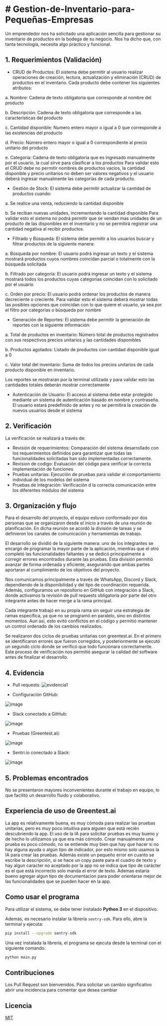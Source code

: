 # # Gestion-de-Inventario-para-Pequeñas-Empresas

Un emprendedor nos ha solicitado una aplicación sencilla para gestionar su inventario de productos en la bodega de su negocio. Nos ha dicho que, con tanta tecnología, necesita algo práctico y funcional.


## 1. Requerimientos (Validación)

- CRUD de Productos: El sistema debe permitir al usuario realizar operaciones de creación, lectura, actualización y eliminación (CRUD) de productos en el inventario. Cada producto debe contener los siguientes atributos:
  
a. Nombre: Cadena de texto obligatoria que corresponde al nombre del producto

b. Descripción: Cadena de texto obligatoria que corresponde a las características del producto

c. Cantidad disponible: Numero entero mayor o igual a 0 que corresponde a las existencias del producto

d. Precio: Número entero mayor o igual a 0 correspondiente al precio unitario del producto

e. Categoría: Cadena de texto obligatoria que es ingresado manualmente por el usuario, la cual sirve para clasificar a los productos
Para validar esto el CRUD debe no permitir nombres de productos vacíos, la             cantidad disponible y precio unitarios no deben ser valores negativos y el usuario deberá ingresar manualmente las categorías de cada producto.
- Gestión de Stock: El sistema debe permitir actualizar la cantidad de productos cuando:
  
a. Se realice una venta, reduciendo la cantidad disponible

b. Se reciban nuevas unidades, incrementando la cantidad disponible
Para validar esto el sistema no podrá permitir que se vendan mas unidades de un producto de las disponibles en el inventario y no se permitirá registrar una cantidad negativa al recibir productos.
- Filtrado y Búsqueda: El sistema debe permitir a los usuarios buscar y filtrar productos de la siguiente manera:
  
a. Búsqueda por nombre: El usuario podrá ingresar un texto y el sistema mostrará productos cuyos nombres coincidan parcial o totalmente con la búsqueda solicitada

b. Filtrado por categoría: El usuario podrá ingresar un texto y el sistema mostrará todos los productos cuyas categorías coincidan con lo solicitado por el usuario

c. Orden por precio: El usuario podrá ordenar los productos de manera decreciente o creciente.
Para validar esto el sistema deberá mostrar todas las posibles opciones que coincidan con lo que quiere el usuario, ya sea por el filtro por categorías o búsqueda por nombre
- Generación de Reportes: El sistema debe permitir la generación de reportes con la siguiente información:
  
a. Total de productos en inventario: Número total de productos registrados con sus respectivos precios unitarios y las cantidades disponibles

b. Productos agotados: Listado de productos con cantidad disponible igual a 0 

c. Valor total del inventario: Suma de todos los precios unitarios de cada producto disponible en inventario.

Los reportes se mostraran por la terminal utilizada y para validar esto las cantidades totales deberán mostrar correctamente 
- Autenticación de Usuario: El acceso al sistema debe estar protegido mediante un sistema de autenticación basado en nombre y contraseña. El usuario estará predefinido de antes y no se permitirá la creación de nuevos usuarios desde el sistema

## 2. Verificación

La verificación se realizará a través de:
- Revisión de requerimientos: Comparación del sistema desarrollado con los requerimientos definidos para garantizar que todas las funcionalidades solicitadas han sido implementadas correctamente.
- Revision de codigo: Evaluación del código para verificar la correcta implementación de funciones
- Pruebas unitarias: Ejecución de pruebas para validar el comportamiento individual de los modelos del sistema
- Pruebas de integración: Verificación d la correcta comunicación entre los diferentes módulos del sistema

## 3. Organización y flujo

Para el desarrollo del proyecto, el equipo estuvo conformado por dos personas que se organizaron desde el inicio a través de una reunión de planificación. En dicha reunión se acordó la división de tareas y se definieron los canales de comunicación y herramientas de trabajo.

El desarrollo se dividió de la siguiente manera: uno de los integrantes se encargó de programar la mayor parte de la aplicación, mientras que el otro completó las funcionalidades faltantes y se dedicó principalmente a corregir errores encontrados durante las pruebas. Esta división permitió avanzar de forma ordenada y eficiente, asegurando que ambas partes aportaran al cumplimiento de los objetivos del proyecto.

Nos comunicamos principalmente a través de WhatsApp, Discord y Slack, dependiendo de la disponibilidad y del tipo de coordinación requerida. Además, configuramos un repositorio en GitHub con integración a Slack, donde activamos la revisión de pull requests obligatoria por parte del otro integrante antes de hacer merge a la rama principal.

Cada integrante trabajó en su propia rama sin seguir una estrategia de ramas específica, ya que no se programó en paralelo, sino en distintos momentos. Aun así, esto evitó conflictos en el código y permitió mantener un control ordenado de los cambios realizados.

Se realizaron dos ciclos de pruebas unitarias con greentest.ai. En el primero se identificaron errores que fueron corregidos, y posteriormente se ejecutó un segundo ciclo donde se verificó que todo funcionara correctamente. Este proceso de verificación nos permitió asegurar la calidad del software antes de finalizar el desarrollo.

## 4. Evidencia

- Pull requests:
![evidencia1](https://github.com/user-attachments/assets/825e753f-fe5e-4742-9b28-4a3473450f1a)

- Configuración GitHub:
  
![image](https://github.com/user-attachments/assets/21967166-e6f0-4edb-9ca0-c5c3a1b393f0)

- Slack conectado a GitHub:
  
 ![image](https://github.com/user-attachments/assets/f8615db3-f95d-4986-8a46-f7d9da5f91f5)

- Pruebas (Greentest.ai):
  
![image](https://github.com/user-attachments/assets/72621b54-e274-4ed5-ab04-cb7d3a0bbd77)

- Sentri.io conectado a Slack:

![image](https://github.com/user-attachments/assets/e396ef40-d65d-48ca-b946-8768f36e315d)


## 5. Problemas encontrados

No se presentaron mayores inconvenientes durante el trabajo en equipo, lo que facilitó un desarrollo fluido y colaborativo.

## Experiencia de uso de Greentest.ai

La app es relativamente buena, es muy cómoda para realizar las pruebas unitarias, pero es muy poco intuitiva para alguien que está recién descubriendo la app. El uso de la IA para solicitar pruebas es muy bueno y de hecho lo utilizamos ya que era más cómodo. Crear manualmente una prueba es poco cómodo, no se entiende muy bien que hay que hacer si no hay alguna ayuda o algún tipo de indicador, por esto mismo solo usamos la IA para crear las pruebas. Además existe un pequeño error en cuanto se escribe la descripción, si se hace un copy paste para el cuadro de texto y hay algun caracter no aceptado por la app no se indica que tipo de carácter es el que está incorrecto solo manda el error de texto. Ademas estaria bueno agregar algun tipo de documentacion para poder orientarse mejor de las funcionalidades que se pueden hacer en la app.

## Como usar el programa

Para utilizar el sistema, se debe tener instalado **Python 3** en el dispositivo.

Además, es necesario instalar la librería `sentry-sdk`. Para ello, abre la terminal y ejecuta:

```bash
pip install --upgrade sentry-sdk
```
Una vez instalada la librería, el programa se ejecuta desde la terminal con el siguiente comando:

```bash
python main.py
```

## Contribuciones

Los Pull Request son bienvenidos. Para solicitar un cambio significativo abrir una incidencia para comentar que desea cambiar


## Licencia

[MIT](https://choosealicense.com/licenses/mit/)
